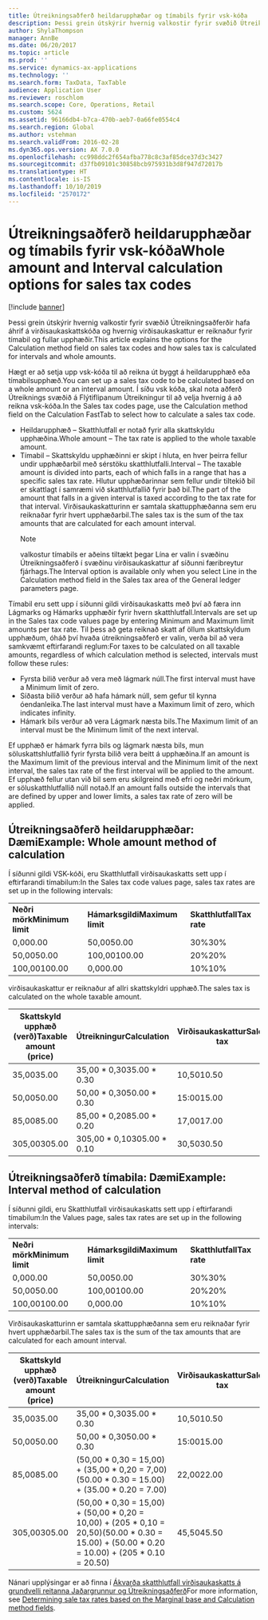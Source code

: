 ```yaml
---
title: Útreikningsaðferð heildarupphæðar og tímabils fyrir vsk-kóða
description: Þessi grein útskýrir hvernig valkostir fyrir svæðið Útreikningsaðferðir hafa áhrif á virðisaukaskattskóða og hvernig virðisaukaskattur er reiknaður fyrir tímabil og fullar upphæðir.
author: ShylaThompson
manager: AnnBe
ms.date: 06/20/2017
ms.topic: article
ms.prod: ''
ms.service: dynamics-ax-applications
ms.technology: ''
ms.search.form: TaxData, TaxTable
audience: Application User
ms.reviewer: roschlom
ms.search.scope: Core, Operations, Retail
ms.custom: 5624
ms.assetid: 96166db4-b7ca-470b-aeb7-0a66fe0554c4
ms.search.region: Global
ms.author: vstehman
ms.search.validFrom: 2016-02-28
ms.dyn365.ops.version: AX 7.0.0
ms.openlocfilehash: cc998ddc2f654afba778c8c3af85dce37d3c3427
ms.sourcegitcommit: d37fb09101c30858bcb975931b3d8f947d72017b
ms.translationtype: HT
ms.contentlocale: is-IS
ms.lasthandoff: 10/10/2019
ms.locfileid: "2570172"
---
```

# <a name="whole-amount-and-interval-calculation-options-for-sales-tax-codes"></a><span data-ttu-id="c0c65-103">Útreikningsaðferð heildarupphæðar og tímabils fyrir vsk-kóða</span><span class="sxs-lookup"><span data-stu-id="c0c65-103">Whole amount and Interval calculation options for sales tax codes</span></span>

[!include [banner](../includes/banner.md)]

<span data-ttu-id="c0c65-104">Þessi grein útskýrir hvernig valkostir fyrir svæðið Útreikningsaðferðir hafa áhrif á virðisaukaskattskóða og hvernig virðisaukaskattur er reiknaður fyrir tímabil og fullar upphæðir.</span><span class="sxs-lookup"><span data-stu-id="c0c65-104">This article explains the options for the Calculation method field on sales tax codes and how sales tax is calculated for intervals and whole amounts.</span></span>

<span data-ttu-id="c0c65-105">Hægt er að setja upp vsk-kóða til að reikna út byggt á heildarupphæð eða tímabilsupphæð.</span><span class="sxs-lookup"><span data-stu-id="c0c65-105">You can set up a sales tax code to be calculated based on a whole amount or an interval amount.</span></span> <span data-ttu-id="c0c65-106">Í síðu vsk kóða, skal nota aðferð Útreiknings svæðið á Flýtiflipanum Útreikningur til að velja hvernig á að reikna vsk-kóða.</span><span class="sxs-lookup"><span data-stu-id="c0c65-106">In the Sales tax codes page, use the Calculation method field on the Calculation FastTab to select how to calculate a sales tax code.</span></span>
- <span data-ttu-id="c0c65-107">Heildarupphæð – Skatthlutfall er notað fyrir alla skattskyldu upphæðina.</span><span class="sxs-lookup"><span data-stu-id="c0c65-107">Whole amount – The tax rate is applied to the whole taxable amount.</span></span>
- <span data-ttu-id="c0c65-108">Tímabil – Skattskyldu upphæðinni er skipt í hluta, en hver þeirra fellur undir upphæðarbil með sérstöku skatthlutfalli.</span><span class="sxs-lookup"><span data-stu-id="c0c65-108">Interval – The taxable amount is divided into parts, each of which falls in a range that has a specific sales tax rate.</span></span> <span data-ttu-id="c0c65-109">Hlutur upphæðarinnar sem fellur undir tiltekið bil er skattlagt í samræmi við skatthlutfallið fyrir það bil.</span><span class="sxs-lookup"><span data-stu-id="c0c65-109">The part of the amount that falls in a given interval is taxed according to the tax rate for that interval.</span></span> <span data-ttu-id="c0c65-110">Virðisaukaskatturinn er samtala skattupphæðanna sem eru reiknaðar fyrir hvert upphæðarbil.</span><span class="sxs-lookup"><span data-stu-id="c0c65-110">The sales tax is the sum of the tax amounts that are calculated for each amount interval.</span></span>
  > [!NOTE]                                                                                                                              
  > <span data-ttu-id="c0c65-111">valkostur tímabils er aðeins tiltækt þegar Lína er valin í svæðinu Útreikningsaðferð í svæðinu virðisaukaskattur af síðunni færibreytur fjárhags.</span><span class="sxs-lookup"><span data-stu-id="c0c65-111">The Interval option is available only when you select Line in the Calculation method field in the Sales tax area of the General ledger parameters page.</span></span> 

<span data-ttu-id="c0c65-112">Tímabil eru sett upp í síðunni gildi virðisaukaskatts með því að færa inn Lágmarks og Hámarks upphæðir fyrir hvern skatthlutfall.</span><span class="sxs-lookup"><span data-stu-id="c0c65-112">Intervals are set up in the Sales tax code values page by entering Minimum and Maximum limit amounts per tax rate.</span></span> <span data-ttu-id="c0c65-113">Til þess að geta reiknað skatt af öllum skattskyldum upphæðum, óháð því hvaða útreikningsaðferð er valin, verða bil að vera samkvæmt eftirfarandi reglum:</span><span class="sxs-lookup"><span data-stu-id="c0c65-113">For taxes to be calculated on all taxable amounts, regardless of which calculation method is selected, intervals must follow these rules:</span></span>
-   <span data-ttu-id="c0c65-114">Fyrsta bilið verður að vera með lágmark núll.</span><span class="sxs-lookup"><span data-stu-id="c0c65-114">The first interval must have a Minimum limit of zero.</span></span>
-   <span data-ttu-id="c0c65-115">Síðasta bilið verður að hafa hámark núll, sem gefur til kynna óendanleika.</span><span class="sxs-lookup"><span data-stu-id="c0c65-115">The last interval must have a Maximum limit of zero, which indicates infinity.</span></span>
-   <span data-ttu-id="c0c65-116">Hámark bils verður að vera Lágmark næsta bils.</span><span class="sxs-lookup"><span data-stu-id="c0c65-116">The Maximum limit of an interval must be the Minimum limit of the next interval.</span></span>

<span data-ttu-id="c0c65-117">Ef upphæð er hámark fyrra bils og lágmark næsta bils, mun söluskattshlutfallið fyrir fyrsta bilið vera beitt á upphæðina.</span><span class="sxs-lookup"><span data-stu-id="c0c65-117">If an amount is the Maximum limit of the previous interval and the Minimum limit of the next interval, the sales tax rate of the first interval will be applied to the amount.</span></span> <span data-ttu-id="c0c65-118">Ef upphæð fellur utan við bil sem eru skilgreind með efri og neðri mörkum, er söluskatthlutfallið núll notað.</span><span class="sxs-lookup"><span data-stu-id="c0c65-118">If an amount falls outside the intervals that are defined by upper and lower limits, a sales tax rate of zero will be applied.</span></span>

## <a name="example-whole-amount-method-of-calculation"></a><span data-ttu-id="c0c65-119">Útreikningsaðferð heildarupphæðar: Dæmi</span><span class="sxs-lookup"><span data-stu-id="c0c65-119">Example: Whole amount method of calculation</span></span>
<span data-ttu-id="c0c65-120">Í síðunni gildi VSK-kóði, eru Skatthlutfall virðisaukaskatts sett upp í eftirfarandi tímabilum:</span><span class="sxs-lookup"><span data-stu-id="c0c65-120">In the Sales tax code values page, sales tax rates are set up in the following intervals:</span></span>

|                   |                   |              |
|-------------------|-------------------|--------------|
| <span data-ttu-id="c0c65-121">**Neðri mörk**</span><span class="sxs-lookup"><span data-stu-id="c0c65-121">**Minimum limit**</span></span> | <span data-ttu-id="c0c65-122">**Hámarksgildi**</span><span class="sxs-lookup"><span data-stu-id="c0c65-122">**Maximum limit**</span></span> | <span data-ttu-id="c0c65-123">**Skatthlutfall**</span><span class="sxs-lookup"><span data-stu-id="c0c65-123">**Tax rate**</span></span> |
| <span data-ttu-id="c0c65-124">0,00</span><span class="sxs-lookup"><span data-stu-id="c0c65-124">0.00</span></span>              | <span data-ttu-id="c0c65-125">50,00</span><span class="sxs-lookup"><span data-stu-id="c0c65-125">50.00</span></span>             | <span data-ttu-id="c0c65-126">30%</span><span class="sxs-lookup"><span data-stu-id="c0c65-126">30%</span></span>          |
| <span data-ttu-id="c0c65-127">50,00</span><span class="sxs-lookup"><span data-stu-id="c0c65-127">50.00</span></span>             | <span data-ttu-id="c0c65-128">100,00</span><span class="sxs-lookup"><span data-stu-id="c0c65-128">100.00</span></span>            | <span data-ttu-id="c0c65-129">20%</span><span class="sxs-lookup"><span data-stu-id="c0c65-129">20%</span></span>          |
| <span data-ttu-id="c0c65-130">100,00</span><span class="sxs-lookup"><span data-stu-id="c0c65-130">100.00</span></span>            | <span data-ttu-id="c0c65-131">0,00</span><span class="sxs-lookup"><span data-stu-id="c0c65-131">0.00</span></span>              | <span data-ttu-id="c0c65-132">10%</span><span class="sxs-lookup"><span data-stu-id="c0c65-132">10%</span></span>          |

<span data-ttu-id="c0c65-133">virðisaukaskattur er reiknaður af allri skattskyldri upphæð.</span><span class="sxs-lookup"><span data-stu-id="c0c65-133">The sales tax is calculated on the whole taxable amount.</span></span>

| <span data-ttu-id="c0c65-134">Skattskyld upphæð (verð)</span><span class="sxs-lookup"><span data-stu-id="c0c65-134">Taxable amount (price)</span></span> | <span data-ttu-id="c0c65-135">Útreikningur</span><span class="sxs-lookup"><span data-stu-id="c0c65-135">Calculation</span></span>    | <span data-ttu-id="c0c65-136">Virðisaukaskattur</span><span class="sxs-lookup"><span data-stu-id="c0c65-136">Sales tax</span></span> |
|------------------------|----------------|-----------|
| <span data-ttu-id="c0c65-137">35,00</span><span class="sxs-lookup"><span data-stu-id="c0c65-137">35.00</span></span>                  | <span data-ttu-id="c0c65-138">35,00 \* 0,30</span><span class="sxs-lookup"><span data-stu-id="c0c65-138">35.00 \* 0.30</span></span>  | <span data-ttu-id="c0c65-139">10,50</span><span class="sxs-lookup"><span data-stu-id="c0c65-139">10.50</span></span>     |
| <span data-ttu-id="c0c65-140">50,00</span><span class="sxs-lookup"><span data-stu-id="c0c65-140">50.00</span></span>                  | <span data-ttu-id="c0c65-141">50,00 \* 0,30</span><span class="sxs-lookup"><span data-stu-id="c0c65-141">50.00 \* 0.30</span></span>  | <span data-ttu-id="c0c65-142">15:00</span><span class="sxs-lookup"><span data-stu-id="c0c65-142">15.00</span></span>     |
| <span data-ttu-id="c0c65-143">85,00</span><span class="sxs-lookup"><span data-stu-id="c0c65-143">85.00</span></span>                  | <span data-ttu-id="c0c65-144">85,00 \* 0,20</span><span class="sxs-lookup"><span data-stu-id="c0c65-144">85.00 \* 0.20</span></span>  | <span data-ttu-id="c0c65-145">17,00</span><span class="sxs-lookup"><span data-stu-id="c0c65-145">17.00</span></span>     |
| <span data-ttu-id="c0c65-146">305,00</span><span class="sxs-lookup"><span data-stu-id="c0c65-146">305.00</span></span>                 | <span data-ttu-id="c0c65-147">305,00 \* 0,10</span><span class="sxs-lookup"><span data-stu-id="c0c65-147">305.00 \* 0.10</span></span> | <span data-ttu-id="c0c65-148">30,50</span><span class="sxs-lookup"><span data-stu-id="c0c65-148">30.50</span></span>     |

## <a name="example-interval-method-of-calculation"></a><span data-ttu-id="c0c65-149">Útreikningsaðferð tímabila: Dæmi</span><span class="sxs-lookup"><span data-stu-id="c0c65-149">Example: Interval method of calculation</span></span>
<span data-ttu-id="c0c65-150">Í síðunni gildi, eru Skatthlutfall virðisaukaskatts sett upp í eftirfarandi tímabilum:</span><span class="sxs-lookup"><span data-stu-id="c0c65-150">In the Values page, sales tax rates are set up in the following intervals:</span></span>

|                   |                   |              |
|-------------------|-------------------|--------------|
| <span data-ttu-id="c0c65-151">**Neðri mörk**</span><span class="sxs-lookup"><span data-stu-id="c0c65-151">**Minimum limit**</span></span> | <span data-ttu-id="c0c65-152">**Hámarksgildi**</span><span class="sxs-lookup"><span data-stu-id="c0c65-152">**Maximum limit**</span></span> | <span data-ttu-id="c0c65-153">**Skatthlutfall**</span><span class="sxs-lookup"><span data-stu-id="c0c65-153">**Tax rate**</span></span> |
| <span data-ttu-id="c0c65-154">0,00</span><span class="sxs-lookup"><span data-stu-id="c0c65-154">0.00</span></span>              | <span data-ttu-id="c0c65-155">50,00</span><span class="sxs-lookup"><span data-stu-id="c0c65-155">50.00</span></span>             | <span data-ttu-id="c0c65-156">30%</span><span class="sxs-lookup"><span data-stu-id="c0c65-156">30%</span></span>          |
| <span data-ttu-id="c0c65-157">50,00</span><span class="sxs-lookup"><span data-stu-id="c0c65-157">50.00</span></span>             | <span data-ttu-id="c0c65-158">100,00</span><span class="sxs-lookup"><span data-stu-id="c0c65-158">100.00</span></span>            | <span data-ttu-id="c0c65-159">20%</span><span class="sxs-lookup"><span data-stu-id="c0c65-159">20%</span></span>          |
| <span data-ttu-id="c0c65-160">100,00</span><span class="sxs-lookup"><span data-stu-id="c0c65-160">100.00</span></span>            | <span data-ttu-id="c0c65-161">0,00</span><span class="sxs-lookup"><span data-stu-id="c0c65-161">0.00</span></span>              | <span data-ttu-id="c0c65-162">10%</span><span class="sxs-lookup"><span data-stu-id="c0c65-162">10%</span></span>          |

<span data-ttu-id="c0c65-163">Virðisaukaskatturinn er samtala skattupphæðanna sem eru reiknaðar fyrir hvert upphæðarbil.</span><span class="sxs-lookup"><span data-stu-id="c0c65-163">The sales tax is the sum of the tax amounts that are calculated for each amount interval.</span></span>

| <span data-ttu-id="c0c65-164">Skattskyld upphæð (verð)</span><span class="sxs-lookup"><span data-stu-id="c0c65-164">Taxable amount (price)</span></span> | <span data-ttu-id="c0c65-165">Útreikningur</span><span class="sxs-lookup"><span data-stu-id="c0c65-165">Calculation</span></span>                                                               | <span data-ttu-id="c0c65-166">Virðisaukaskattur</span><span class="sxs-lookup"><span data-stu-id="c0c65-166">Sales tax</span></span> |
|------------------------|---------------------------------------------------------------------------|-----------|
| <span data-ttu-id="c0c65-167">35,00</span><span class="sxs-lookup"><span data-stu-id="c0c65-167">35.00</span></span>                  | <span data-ttu-id="c0c65-168">35,00 \* 0,30</span><span class="sxs-lookup"><span data-stu-id="c0c65-168">35.00 \* 0.30</span></span>                                                             | <span data-ttu-id="c0c65-169">10,50</span><span class="sxs-lookup"><span data-stu-id="c0c65-169">10.50</span></span>     |
| <span data-ttu-id="c0c65-170">50,00</span><span class="sxs-lookup"><span data-stu-id="c0c65-170">50.00</span></span>                  | <span data-ttu-id="c0c65-171">50,00 \* 0,30</span><span class="sxs-lookup"><span data-stu-id="c0c65-171">50.00 \* 0.30</span></span>                                                             | <span data-ttu-id="c0c65-172">15:00</span><span class="sxs-lookup"><span data-stu-id="c0c65-172">15.00</span></span>     |
| <span data-ttu-id="c0c65-173">85,00</span><span class="sxs-lookup"><span data-stu-id="c0c65-173">85.00</span></span>                  | <span data-ttu-id="c0c65-174">(50,00 \* 0,30 = 15,00) + (35,00 \* 0,20 = 7,00)</span><span class="sxs-lookup"><span data-stu-id="c0c65-174">(50.00 \* 0.30 = 15.00) + (35.00 \* 0.20 = 7.00)</span></span>                          | <span data-ttu-id="c0c65-175">22,00</span><span class="sxs-lookup"><span data-stu-id="c0c65-175">22.00</span></span>     |
| <span data-ttu-id="c0c65-176">305,00</span><span class="sxs-lookup"><span data-stu-id="c0c65-176">305.00</span></span>                 | <span data-ttu-id="c0c65-177">(50,00 \* 0,30 = 15,00) + (50,00 \* 0,20 = 10,00) + (205 \* 0,10 = 20,50)</span><span class="sxs-lookup"><span data-stu-id="c0c65-177">(50.00 \* 0.30 = 15.00) + (50.00 \* 0.20 = 10.00) + (205 \* 0.10 = 20.50)</span></span> | <span data-ttu-id="c0c65-178">45,50</span><span class="sxs-lookup"><span data-stu-id="c0c65-178">45.50</span></span>     |



<span data-ttu-id="c0c65-179">Nánari upplýsingar er að finna í [Ákvarða skatthlutfall virðisaukaskatts á grundvelli reitanna Jaðargrunnur og Útreikningsaðferð](marginal-base-field.md)</span><span class="sxs-lookup"><span data-stu-id="c0c65-179">For more information, see [Determining sale tax rates based on the Marginal base and Calculation method fields](marginal-base-field.md).</span></span>





